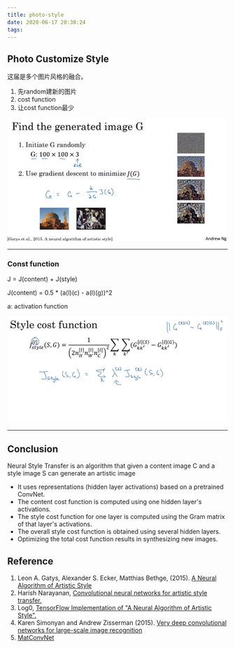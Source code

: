 ```yaml
---
title: photo-style
date: 2020-06-17 20:38:24
tags:
---
```


## Photo Customize Style

这届是多个图片风格的融合。

1. 先random建新的图片
2. cost function
3. 让cost function最少
<!-- More -->

![](/images/photo-style.png)

---

### Const function

J = J(content) + J(style)

J(content) = 0.5 * (a(l)(c) - a(l)(g))^2 
 
 a: activation function

 ![](/images/style-cost.png)

 ---

 ## Conclusion


Neural Style Transfer is an algorithm that given a content image C and a style image S can generate an artistic image
- It uses representations (hidden layer activations) based on a pretrained ConvNet.
- The content cost function is computed using one hidden layer's activations.
- The style cost function for one layer is computed using the Gram matrix of that layer's activations. 
- The overall style cost function is obtained using several hidden layers.
- Optimizing the total cost function results in synthesizing new images.

## Reference

1. Leon A. Gatys, Alexander S. Ecker, Matthias Bethge, (2015). [A Neural Algorithm of Artistic Style](https://arxiv.org/abs/1508.06576)
2. Harish Narayanan, [Convolutional neural networks for artistic style transfer.](https://harishnarayanan.org/writing/artistic-style-transfer/)
3. Log0, [TensorFlow Implementation of "A Neural Algorithm of Artistic Style".](http://www.chioka.in/tensorflow-implementation-neural-algorithm-of-artistic-style)
4. Karen Simonyan and Andrew Zisserman (2015). [Very deep convolutional networks for large-scale image recognition](https://arxiv.org/pdf/1409.1556.pdf)
5. [MatConvNet](http://www.vlfeat.org/matconvnet/pretrained/)